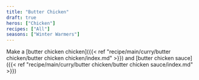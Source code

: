 ```yaml
---
title: "Butter Chicken"
draft: true
heros: ["Chicken"]
recipes: ["All"]
seasons: ["Winter Warmers"]
---
```


Make a [butter chicken chicken]({{< ref "recipe/main/curry/butter chicken/butter chicken chicken/index.md" >}}) and [butter chicken sauce]({{< ref "recipe/main/curry/butter chicken/butter chicken sauce/index.md" >}})